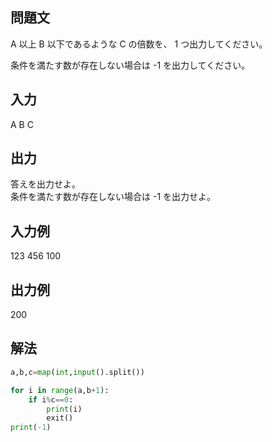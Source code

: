 ## 問題文
A 以上 
B 以下であるような 
C の倍数を、
1 つ出力してください。  

条件を満たす数が存在しない場合は -1 を出力してください。
## 入力
A B C
## 出力
答えを出力せよ。  
条件を満たす数が存在しない場合は -1 を出力せよ。
## 入力例
123 456 100
## 出力例
200
## 解法

```python
a,b,c=map(int,input().split())

for i in range(a,b+1):
    if i%c==0:
        print(i)
        exit()
print(-1)
